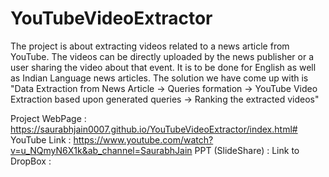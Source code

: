 # YouTubeVideoExtractor
The project is about extracting videos related to a news article from YouTube. The videos can
be directly uploaded by the news publisher or a user sharing the video about that event. It is to
be done for English as well as Indian Language news articles.
The solution we have come up with is "Data Extraction from News Article -> Queries formation -> YouTube Video Extraction based upon generated queries -> Ranking the extracted videos"

Project WebPage : https://saurabhjain0007.github.io/YouTubeVideoExtractor/index.html#
YouTube Link : https://www.youtube.com/watch?v=u_NQmyN6X1k&ab_channel=SaurabhJain
PPT (SlideShare) : 
Link to DropBox : 
